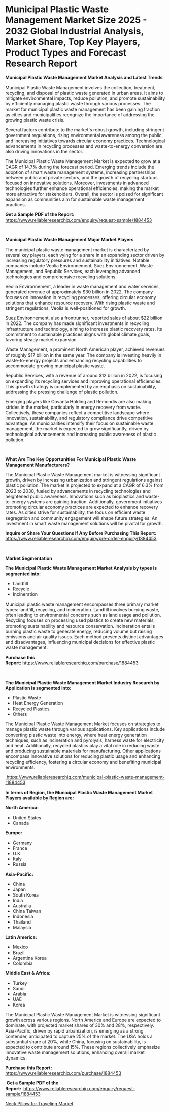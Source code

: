 <p><h1>Municipal Plastic Waste Management Market Size 2025 - 2032 Global Industrial Analysis, Market Share, Top Key Players, Product Types and Forecast Research Report</h1></p><p><strong>Municipal Plastic Waste Management Market Analysis and Latest Trends</strong></p>
<p><p>Municipal Plastic Waste Management involves the collection, treatment, recycling, and disposal of plastic waste generated in urban areas. It aims to mitigate environmental impacts, reduce pollution, and promote sustainability by efficiently managing plastic waste through various processes. The market for municipal plastic waste management has been gaining traction as cities and municipalities recognize the importance of addressing the growing plastic waste crisis.</p><p>Several factors contribute to the market's robust growth, including stringent government regulations, rising environmental awareness among the public, and increasing initiatives towards circular economy practices. Technological advancements in recycling processes and waste-to-energy conversion are also driving innovations in the sector. </p><p>The Municipal Plastic Waste Management Market is expected to grow at a CAGR of 14.7% during the forecast period. Emerging trends include the adoption of smart waste management systems, increasing partnerships between public and private sectors, and the growth of recycling startups focused on innovative solutions. Moreover, investments in advanced technologies further enhance operational efficiencies, making the market more attractive for stakeholders. Overall, the sector is poised for significant expansion as communities aim for sustainable waste management practices.</p></p>
<p><strong>Get a Sample PDF of the Report:&nbsp;</strong> <a href="https://www.reliableresearchiq.com/enquiry/request-sample/1884453?utm_campaign=3071&utm_medium=2&utm_source=Github&utm_content=ia&utm_term=28032025&utm_id=municipal-plastic-waste-management">https://www.reliableresearchiq.com/enquiry/request-sample/1884453</a></p>
<p>&nbsp;</p>
<p><strong>Municipal Plastic Waste Management Major Market Players</strong></p>
<p><p>The municipal plastic waste management market is characterized by several key players, each vying for a share in an expanding sector driven by increasing regulatory pressures and sustainability initiatives. Notable companies include Veolia Environnement, Suez Environnement, Waste Management, and Republic Services, each leveraging advanced technologies and comprehensive recycling solutions.</p><p>Veolia Environnement, a leader in waste management and water services, generated revenue of approximately $30 billion in 2022. The company focuses on innovation in recycling processes, offering circular economy solutions that enhance resource recovery. With rising plastic waste and stringent regulations, Veolia is well-positioned for growth.</p><p>Suez Environnement, also a frontrunner, reported sales of about $22 billion in 2022. The company has made significant investments in recycling infrastructure and technology, aiming to increase plastic recovery rates. Its commitment to sustainable practices aligns with global climate goals, favoring steady market expansion.</p><p>Waste Management, a prominent North American player, achieved revenues of roughly $17 billion in the same year. The company is investing heavily in waste-to-energy projects and enhancing recycling capabilities to accommodate growing municipal plastic waste.</p><p>Republic Services, with a revenue of around $12 billion in 2022, is focusing on expanding its recycling services and improving operational efficiencies. This growth strategy is complemented by an emphasis on sustainability, addressing the pressing challenge of plastic pollution.</p><p>Emerging players like Covanta Holding and Remondis are also making strides in the market, particularly in energy recovery from waste. Collectively, these companies reflect a competitive landscape where innovation, sustainability, and regulatory compliance drive competitive advantage. As municipalities intensify their focus on sustainable waste management, the market is expected to grow significantly, driven by technological advancements and increasing public awareness of plastic pollution.</p></p>
<p>&nbsp;</p>
<p><strong>What Are The Key Opportunities For Municipal Plastic Waste Management Manufacturers?</strong></p>
<p><p>The Municipal Plastic Waste Management market is witnessing significant growth, driven by increasing urbanization and stringent regulations against plastic pollution. The market is projected to expand at a CAGR of 6.3% from 2023 to 2030, fueled by advancements in recycling technologies and heightened public awareness. Innovations such as bioplastics and waste-to-energy systems are gaining traction. Additionally, government initiatives promoting circular economy practices are expected to enhance recovery rates. As cities strive for sustainability, the focus on efficient waste segregation and community engagement will shape future strategies. An investment in smart waste management solutions will be pivotal for growth.</p></p>
<p><strong>Inquire or Share Your Questions If Any Before Purchasing This Report:</strong> <a href="https://www.reliableresearchiq.com/enquiry/pre-order-enquiry/1884453?utm_campaign=3071&utm_medium=2&utm_source=Github&utm_content=ia&utm_term=28032025&utm_id=municipal-plastic-waste-management">https://www.reliableresearchiq.com/enquiry/pre-order-enquiry/1884453</a></p>
<p>&nbsp;</p>
<p><strong>Market Segmentation</strong></p>
<p><strong>The Municipal Plastic Waste Management Market Analysis by types is segmented into:</strong></p>
<p><ul><li>Landfill</li><li>Recycle</li><li>Incineration</li></ul></p>
<p><p>Municipal plastic waste management encompasses three primary market types: landfill, recycling, and incineration. Landfill involves burying waste, often leading to environmental concerns such as land usage and pollution. Recycling focuses on processing used plastics to create new materials, promoting sustainability and resource conservation. Incineration entails burning plastic waste to generate energy, reducing volume but raising emissions and air quality issues. Each method presents distinct advantages and disadvantages, influencing municipal decisions for effective plastic waste management.</p></p>
<p><strong>Purchase this Report:&nbsp;</strong><a href="https://www.reliableresearchiq.com/purchase/1884453?utm_campaign=3071&utm_medium=2&utm_source=Github&utm_content=ia&utm_term=28032025&utm_id=municipal-plastic-waste-management">https://www.reliableresearchiq.com/purchase/1884453</a></p>
<p>&nbsp;</p>
<p><strong>The Municipal Plastic Waste Management Market Industry Research by Application is segmented into:</strong></p>
<p><ul><li>Plastic Waste</li><li>Heat Energy Generation</li><li>Recycled Plastics</li><li>Others</li></ul></p>
<p><p>The Municipal Plastic Waste Management Market focuses on strategies to manage plastic waste through various applications. Key applications include converting plastic waste into energy, where heat energy generation techniques, such as incineration and pyrolysis, harness waste for electricity and heat. Additionally, recycled plastics play a vital role in reducing waste and producing sustainable materials for manufacturing. Other applications encompass innovative solutions for reducing plastic usage and enhancing recycling efficiency, fostering a circular economy and benefiting municipal environments.</p></p>
<p><a href="https://www.reliableresearchiq.com/municipal-plastic-waste-management-r1884453?utm_campaign=3071&utm_medium=2&utm_source=Github&utm_content=ia&utm_term=28032025&utm_id=municipal-plastic-waste-management">&nbsp;https://www.reliableresearchiq.com/municipal-plastic-waste-management-r1884453</a></p>
<p><strong>In terms of Region, the Municipal Plastic Waste Management Market Players available by Region are:</strong></p>
<p>
    <p> <strong> North America: </strong>
        <ul>
            <li>United States</li>
            <li>Canada</li>
        </ul>
        </p> 
    <p> <strong> Europe: </strong>
        <ul>
            <li>Germany</li>
            <li>France</li>
            <li>U.K.</li>
            <li>Italy</li>
            <li>Russia</li>
        </ul>
        </p> 
    <p> <strong> Asia-Pacific: </strong>
        <ul>
            <li>China</li>
            <li>Japan</li>
            <li>South Korea</li>
            <li>India</li>
            <li>Australia</li>
            <li>China Taiwan</li>
            <li>Indonesia</li>
            <li>Thailand</li>
            <li>Malaysia</li>
        </ul>
        </p> 
    <p> <strong> Latin America: </strong>
        <ul>
            <li>Mexico</li>
            <li>Brazil</li>
            <li>Argentina Korea</li>
            <li>Colombia</li>
        </ul>
        </p> 
    <p> <strong> Middle East & Africa: </strong>
        <ul>
            <li>Turkey</li>
            <li>Saudi</li>
            <li>Arabia</li>
            <li>UAE</li>
            <li>Korea</li>
        </ul>
    </p>
    </p>
<p><p>The Municipal Plastic Waste Management Market is witnessing significant growth across various regions. North America and Europe are expected to dominate, with projected market shares of 30% and 28%, respectively. Asia-Pacific, driven by rapid urbanization, is emerging as a strong contender, anticipated to capture 25% of the market. The USA holds a substantial share at 20%, while China, focusing on sustainability, is expected to contribute around 15%. These regions collectively emphasize innovative waste management solutions, enhancing overall market dynamics.</p></p>
<p><strong>Purchase this Report: </strong><a href="https://www.reliableresearchiq.com/purchase/1884453?utm_campaign=3071&utm_medium=2&utm_source=Github&utm_content=ia&utm_term=28032025&utm_id=municipal-plastic-waste-management">https://www.reliableresearchiq.com/purchase/1884453</a></p>
<p>&nbsp;<strong>Get a Sample PDF of the Report:&nbsp;&nbsp;</strong><a href="https://www.reliableresearchiq.com/enquiry/request-sample/1884453?utm_campaign=3071&utm_medium=2&utm_source=Github&utm_content=ia&utm_term=28032025&utm_id=municipal-plastic-waste-management">https://www.reliableresearchiq.com/enquiry/request-sample/1884453</a></p>
<p><strong></strong></p>
<p><p><a href="https://github.com/lizonbochil23/Market-Research-Report-List-1/blob/main/neck-pillow-for-traveling-market.md?utm_campaign=3071&utm_medium=2&utm_source=Github&utm_content=ia&utm_term=28032025&utm_id=municipal-plastic-waste-management">Neck Pillow for Traveling Market</a></p></p>